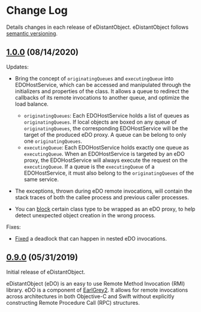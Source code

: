 # Change Log

Details changes in each release of eDistantObject. eDistantObject follows
[semantic versioning](http://semver.org/).

## [1.0.0](https://github.com/google/eDistantObject/tree/1.0.0) (08/14/2020)

Updates:

* Bring the concept of `originatingQueues` and `executingQueue` into
  EDOHostService, which can be accessed and manipulated through the initializers
  and properties of the class. It allows a queue to redirect the callbacks of
  its remote invocations to another queue, and optimize the load balance.

    * `originatingQueues`: Each EDOHostService holds a list of queues as
      `originatingQueues`. If local objects are boxed on any queue of
      `originatingQueues`, the corresponding EDOHostService will be the target
      of the produced eDO proxy. A queue can be belong to only one
      `originatingQueues`.
    * `executingQueue`: Each EDOHostService holds exactly one queue as
      `executingQueue`. When an EDOHostService is targeted by an eDO proxy, the
      EDOHostService will always execute the request on the `executingQueue`. If
      a queue is the `executingQueue` of a EDOHostService, it must also belong
      to the `originatingQueues` of the same service.

* The exceptions, thrown during eDO remote invocations, will contain the stack
  traces of both the callee process and previous caller processes.

* You can
  [block](https://github.com/google/eDistantObject/blob/master/Service/Sources/NSObject%2BEDOBlockedType.h#L38)
  certain class type to be wrapped as an eDO proxy, to help detect unexpected
  object creation in the wrong process.

Fixes:

* [Fixed](https://github.com/google/eDistantObject/commit/ddeeac61eec7bdaa87c2f817120a0e553f15e8f4) a deadlock that can happen in nested eDO invocations.

## [0.9.0](https://github.com/google/eDistantObject/tree/0.9.0) (05/31/2019)

Initial release of eDistantObject.

eDistantObject (eDO) is an easy to use Remote Method Invocation (RMI) library.
eDO is a component of [EarlGrey2](https://github.com/google/EarlGrey/tree/earlgrey2).
It allows for remote invocations across architectures in both Objective-C and
Swift without explicitly constructing Remote Procedure Call (RPC) structures.
